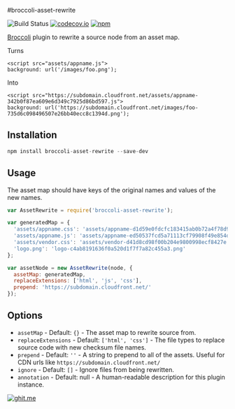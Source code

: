 #broccoli-asset-rewrite

![Build Status](https://circleci.com/gh/rickharrison/broccoli-asset-rewrite.svg?style=shield)
[![codecov.io](https://codecov.io/github/rickharrison/broccoli-asset-rewrite/coverage.svg?branch=master&precision=2)](https://codecov.io/github/rickharrison/broccoli-asset-rewrite?branch=master)
[![npm](https://img.shields.io/npm/v/npm.svg)](https://www.npmjs.com/package/broccoli-asset-rewrite)

[Broccoli](https://github.com/broccolijs/broccoli) plugin to rewrite a source node from an asset map.

Turns

```
<script src="assets/appname.js">
background: url('/images/foo.png');
```

Into

```
<script src="https://subdomain.cloudfront.net/assets/appname-342b0f87ea609e6d349c7925d86bd597.js">
background: url('https://subdomain.cloudfront.net/images/foo-735d6c098496507e26bb40ecc8c1394d.png');
```

## Installation

```js
npm install broccoli-asset-rewrite --save-dev
```

## Usage

The asset map should have keys of the original names and values of the new names.

```js
var AssetRewrite = require('broccoli-asset-rewrite');

var generatedMap = {
  'assets/appname.css': 'assets/appname-d1d59e0fdcfc183415ab0b72a4f78d9c.css',
  'assets/appname.js': 'assets/appname-ed50537fcd5a71113cf79908f49e854d.js',
  'assets/vendor.css': 'assets/vendor-d41d8cd98f00b204e9800998ecf8427e.css',
  'logo.png': 'logo-c4ab8191636f0a520d1f7f7a82c455a3.png'
};

var assetNode = new AssetRewrite(node, {
  assetMap: generatedMap,
  replaceExtensions: ['html', 'js', 'css'],
  prepend: 'https://subdomain.cloudfront.net/'
});
```

## Options

  - `assetMap` - Default: `{}` - The asset map to rewrite source from.
  - `replaceExtensions` - Default: `['html', 'css']` - The file types to replace source code with new checksum file names.
  - `prepend` - Default: `''` - A string to prepend to all of the assets. Useful for CDN urls like `https://subdomain.cloudfront.net/`
  - `ignore` - Default: `[]` - Ignore files from being rewritten.
  - `annotation` - Default: null - A human-readable description for this plugin instance.

[![ghit.me](https://ghit.me/badge.svg?repo=rickharrison/broccoli-asset-rewrite)](https://ghit.me/repo/rickharrison/broccoli-asset-rewrite)
